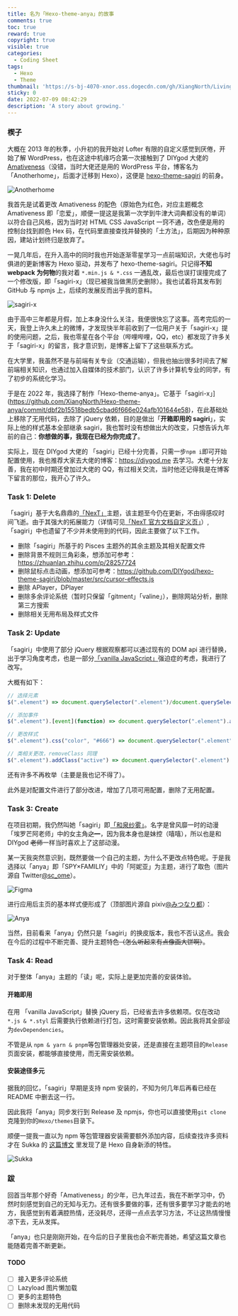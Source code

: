 ```yaml
---
title: 名为「Hexo-theme-anya」的故事
comments: true
toc: true
reward: true
copyright: true
visible: true
categories:
  - Coding Sheet
tags:
  - Hexo
  - Theme
thumbnail: 'https://s-bj-4070-xnor.oss.dogecdn.com/gh/XiangNorth/Living-room-for-Pic@main/2022/07/Ycx3tm.jpg #111'
sticky: 0
date: 2022-07-09 08:42:29
description: 'A story about growing.'
---
```


### 楔子

大概在 2013 年的秋季，小升初的我开始对 Lofter 有限的自定义感觉到厌倦，开始了解 WordPress，也在这途中机缘巧合第一次接触到了 DIYgod 大佬的 [Amativeness](https://github.com/DIYgod/Amativeness)（没错，当时大佬还是用的 WordPress 平台，博客名为「Anotherhome」，后面才迁移到 Hexo），这便是 [hexo-theme-sagiri](https://github.com/DIYgod/hexo-theme-sagiri) 的前身。

![Anotherhome](https://s-bj-4070-xnor.oss.dogecdn.com/gh/XiangNorth/Living-room-for-Pic@main/2022/07/Jsvh39.jpg)

我首先是试着更改 Amativeness 的配色（原始色为红色，对应主题概念 Amativeness 即「恋爱」，顺便一提这是我第一次学到牛津大词典都没有的单词）以符合自己风格，因为当时对 HTML CSS JavaScript 一窍不通，改色便是用的控制台找到颜色 Hex 码，在代码里直接查找并替换的「土方法」，后期因为种种原因，建站计划终归是放弃了。

一晃几年后，在升入高中的同时我也开始逐渐零星学习一点前端知识，大佬也与时俱进的更新博客为 Hexo 驱动，并发布了 hexo-theme-sagiri。只记得**不知 webpack 为何物**的我对着 `*.min.js & *.css` 一通乱改，最后也误打误撞完成了一个修改版，即「sagiri-x」（现已被我当做黑历史删除）。我也试着将其发布到 GitHub 与 npmjs 上，后续的发展反而出乎我的意料。

![sagiri-x](https://s-bj-4070-xnor.oss.dogecdn.com/gh/XiangNorth/Living-room-for-Pic@main/2022/07/8ofNM8.png)

由于高中三年都是月假，加上本身没什么关注，我便很快忘了这事。高考完后的一天，我登上许久未上的微博，才发现快半年前收到了一位用户关于「sagiri-x」提的使用问题，之后，我也零星在各个平台（哔哩哔哩，QQ，etc）都发现了许多关于「sagiri-x」的留言，我才意识到，是博客上留下了这些联系方式。

在大学里，我虽然不是与前端有关专业（交通运输），但我也抽出很多时间去了解前端相关知识，也通过加入自媒体的技术部门，认识了许多计算机专业的同学，有了初步的系统化学习。

于是在 2022 年，我选择了制作「Hexo-theme-anya」。它基于「sagiri-x」](https://github.com/XiangNorth/Hexo-theme-anya/commit/dbf2b15518bedb5cbad6f666e024afb101644e58)，在此基础处上移除了无用代码，去除了 jQuery 依赖，目的是做出「**开箱即用的 sagiri**」，实际上他的样式基本全部继承 sagiri，我也暂时没有想做出大的改变，只想告诉九年前的自己：**你想做的事，我现在已经为你完成了**。

实际上，现在 DIYgod 大佬的 「sagiri」已经十分完善，只需一步`npm i`即可开始配置使用，我也推荐大家去大佬的博客：https://diygod.me 去学习。大佬十分友善，我在初中时期还曾加过大佬的 QQ，有过相关交流，当时他还记得我是在博客下留言的那位，我开心了许久。

### Task 1: Delete

「sagiri」基于大名鼎鼎的[「NexT」](https://theme-next.js.org/https://theme-next.js.org/)主题，该主题至今仍在更新，不由得感叹时间飞逝。由于其强大的拓展能力（详情可见[「NexT 官方文档自定义页」](https://theme-next.js.org/docs/#Customize-Your-NexT=)）,「sagiri」中也遗留了不少并未使用到的代码，因此主要做了以下工作。

- 删除「sagiri」所基于的 Pisces 主题外的其余主题及其相关配置文件
- 删除背景不规则三角彩条，想添加可参考：https://zhuanlan.zhihu.com/p/28257724
- 删除鼠标点击动画，想添加可参考：https://github.com/DIYgod/hexo-theme-sagiri/blob/master/src/cursor-effects.js
- 删除 APlayer，DPlayer
- 删除多余评论系统（暂时只保留「gitment」「valine」），删除网站分析，删除第三方搜索
- 删除相关无用布局及样式文件

### Task 2: Update

「sagiri」中使用了部分 jQuery 根据观察都可以通过现有的 DOM api 进行替换，出于学习角度考虑，也是一部分[「vanilla JavaScript」](https://www.javatpoint.com/what-is-vanilla-javascript)强迫症的考虑，我进行了改写。

大概有如下：

```javascript
// 选择元素
$(".element") => document.querySelector(".element")/document.querySelectorAll(".element")

// 添加事件
$(".element").[event](function) => document.querySelector(".element").addEventListener("click", function)

// 更改样式
$(".element").css("color", "#666") => document.querySelector(".element").style.color = "#666"

// 类相关更改，removeClass 同理
$(".element").addClass("active") => document.querySelector(".element").classList.add("active")
```

还有许多不再枚举（主要是我也记不得了）。

此外是对配置文件进行了部分改进，增加了几项可用配置，删除了无用配置。

### Task 3: Create

在项目初期，我仍然叫她「sagiri」即[「和泉纱雾」](https://zh.moegirl.org.cn/%E5%92%8C%E6%B3%89%E7%BA%B1%E9%9B%BE)。名字是曾风靡一时的动漫「埃罗芒阿老师」中的女主角~~之一~~，因为我本身也是妹控（嘻嘻），所以也是和 DIYgod ~~老师~~一样当时喜欢上了这部动漫。

某一天我突然意识到，既然要做一个自己的主题，为什么不更改点特色呢。于是我选择以「anya」即「SPY×FAMILIY」中的「阿妮亚」为主题，进行了取色（图片源自 Twitter[@sc_ome](https://twitter.com/sc_ome/status/1218826941555363842)）。

![Figma](https://s-bj-4070-xnor.oss.dogecdn.com/gh/XiangNorth/Living-room-for-Pic@main/2022/07/Tk9xXv.jpg)

进行应用后主页的基本样式便形成了（顶部图片源自 pixiv[@みつなり都](https://www.pixiv.net/users/7849704)）：

![Anya](https://s-bj-4070-xnor.oss.dogecdn.com/gh/XiangNorth/Living-room-for-Pic@main/2022/07/YR9spp.png)

当然，目前看来「anya」仍然只是「sagiri」的换皮版本，我也不否认这点。我会在今后的过程中不断完善、提升主题特色~~（怎么听起来有点像画大饼啊）~~。

### Task 4: Read

对于整体「anya」主题的「读」呢，实际上是更加完善的安装体验。

#### 开箱即用

在用 「vanilla JavaScript」替换 jQuery 后，已经省去许多依赖项。仅在改动`*.js & *.styl` 后需要执行依赖进行打包，这时需要安装依赖。因此我将其全部设为`devDependencies`。

不管是从 `npm & yarn & pnpm`等包管理器处安装，还是直接在主题项目的`Release`页面安装，都能够直接使用，而无需安装依赖。

#### 安装途径多元

据我的回忆，「sagiri」早期是支持 npm 安装的，不知为何几年后再看已经在 README 中删去这一行。

因此我将「anya」同步发行到 Release 及 npmjs，你也可以直接使用`git clone`克隆到你的`Hexo/themes`目录下。

顺便一提我一直以为 npm 等包管理器安装需要额外添加内容，后续查找许多资料才在 Sukka 的 [这篇博文](https://blog.skk.moe/post/hexo-5/) 里发现了是 Hexo 自身新添的特性。

![Sukka](https://s-bj-4070-xnor.oss.dogecdn.com/gh/XiangNorth/Living-room-for-Pic@main/2022/07/yRRKpJ.png)

### 跋

回首当年那个好奇「Amativeness」的少年，已九年过去，我在不断学习中，仍然时刻感觉到自己的无知与无力。还有很多要做的事，还有很多要学习才能去的地方，我感觉到有着满腔热情，还没耗尽，还得一点点去学习方法，不让这热情慢慢凉下去，无从发挥。

「anya」也只是刚刚开始，在今后的日子里我也会不断完善她，希望这篇文章也能随着完善不断更新。

#### TODO

- [ ] 接入更多评论系统
- [ ] Lazyload 图片懒加载
- [ ] 更多的主题特色
- [ ] 删除未发现的无用代码
